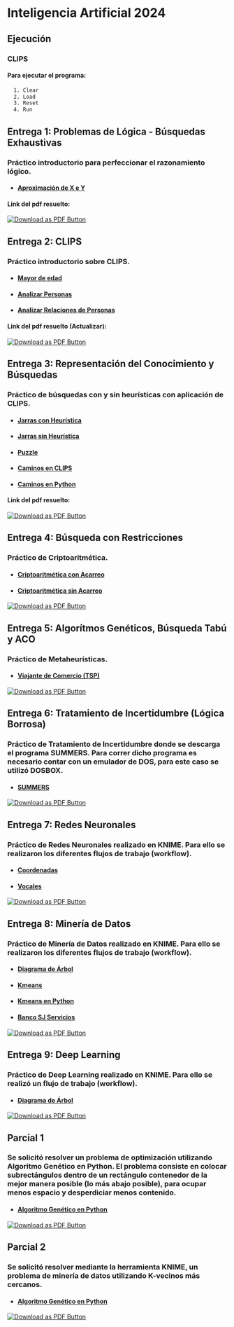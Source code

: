 # Inteligencia Artificial 2024

## Ejecución

### CLIPS

#### Para **ejecutar** el programa:

```bash
  1. Clear
  2. Load
  3. Reset
  4. Run
```

## Entrega 1: Problemas de Lógica - Búsquedas Exhaustivas

### Práctico introductorio para perfeccionar el razonamiento lógico.

- #### [Aproximación de X e Y](https://github.com/Leonardo-de-los-rios/inteligencia-artificial/blob/main/Unidad%201/Pr%C3%A1ctico%201/ejercicio1.py)

#### Link del pdf resuelto:

[![Download as PDF Button](https://camo.githubusercontent.com/4b7e2df20c344127c85b210653959ea7cd2ddb1c1862f27c715cd460703e76d3/68747470733a2f2f696d672e736869656c64732e696f2f62616467652f446f776e6c6f616425323061732532305044462d4546333933393f7374796c653d666c6174266c6f676f3d61646f62656163726f626174726561646572266c6f676f436f6c6f723d776869746526636f6c6f723d626c61636b266c6162656c436f6c6f723d656331633234)](https://drive.google.com/file/d/1MKN9s7IDJVLHeHXkCClBSDZqXNBOOD9n/view?usp=drive_link)

## Entrega 2: CLIPS

### Práctico introductorio sobre CLIPS.

- #### [Mayor de edad](https://github.com/Leonardo-de-los-rios/inteligencia-artificial/blob/main/Entrega%202/ejercicio1.clp)

- #### [Analizar Personas](https://github.com/Leonardo-de-los-rios/inteligencia-artificial/blob/main/Entrega%202/ejercicio2.clp)

- #### [Analizar Relaciones de Personas](https://github.com/Leonardo-de-los-rios/inteligencia-artificial/blob/main/Entrega%202/ejercicio3.clp)

#### Link del pdf resuelto (Actualizar):

[![Download as PDF Button](https://camo.githubusercontent.com/4b7e2df20c344127c85b210653959ea7cd2ddb1c1862f27c715cd460703e76d3/68747470733a2f2f696d672e736869656c64732e696f2f62616467652f446f776e6c6f616425323061732532305044462d4546333933393f7374796c653d666c6174266c6f676f3d61646f62656163726f626174726561646572266c6f676f436f6c6f723d776869746526636f6c6f723d626c61636b266c6162656c436f6c6f723d656331633234)](https://docs.google.com/document/d/1GWmp7m9wLbSwzWdGGWnyGzHTCHhoD0Ua/edit?usp=drive_link&ouid=102938979555841830194&rtpof=true&sd=true)

## Entrega 3: Representación del Conocimiento y Búsquedas

### Práctico de búsquedas con y sin heurísticas con aplicación de CLIPS.

- #### [Jarras con Heurística](https://github.com/Leonardo-de-los-rios/inteligencia-artificial/blob/main/Entrega%203/jarras_heuristica.clp)

- #### [Jarras sin Heurística](https://github.com/Leonardo-de-los-rios/inteligencia-artificial/blob/main/Entrega%203/jarras.clp)

- #### [Puzzle](https://github.com/Leonardo-de-los-rios/inteligencia-artificial/blob/main/Entrega%203/puzzles.clp)

- #### [Caminos en CLIPS](https://github.com/Leonardo-de-los-rios/inteligencia-artificial/blob/main/Entrega%203/caminos.pl)

- #### [Caminos en Python](https://github.com/Leonardo-de-los-rios/inteligencia-artificial/blob/main/Entrega%203/claseListaCamino.py)

#### Link del pdf resuelto:

[![Download as PDF Button](https://camo.githubusercontent.com/4b7e2df20c344127c85b210653959ea7cd2ddb1c1862f27c715cd460703e76d3/68747470733a2f2f696d672e736869656c64732e696f2f62616467652f446f776e6c6f616425323061732532305044462d4546333933393f7374796c653d666c6174266c6f676f3d61646f62656163726f626174726561646572266c6f676f436f6c6f723d776869746526636f6c6f723d626c61636b266c6162656c436f6c6f723d656331633234)](https://drive.google.com/file/d/1jIvPQOJU0SPKammt9wiBl8PvrpAhMM3e/view?usp=drive_link)

## Entrega 4: Búsqueda con Restricciones

### Práctico de Criptoaritmética.

- #### [Criptoaritmética con Acarreo](https://github.com/Leonardo-de-los-rios/inteligencia-artificial/blob/main/Entrega%204/cripto_acarreo.clp)

- #### [Criptoaritmética sin Acarreo](https://github.com/Leonardo-de-los-rios/inteligencia-artificial/blob/main/Entrega%204/cripto_sin_acarreo.clp)

[![Download as PDF Button](https://camo.githubusercontent.com/4b7e2df20c344127c85b210653959ea7cd2ddb1c1862f27c715cd460703e76d3/68747470733a2f2f696d672e736869656c64732e696f2f62616467652f446f776e6c6f616425323061732532305044462d4546333933393f7374796c653d666c6174266c6f676f3d61646f62656163726f626174726561646572266c6f676f436f6c6f723d776869746526636f6c6f723d626c61636b266c6162656c436f6c6f723d656331633234)](https://drive.google.com/file/d/1-F_E8Druc3PY94ALI8Zm425xkAQ_ekbb/view?usp=sharing)

## Entrega 5: Algorítmos Genéticos, Búsqueda Tabú y ACO

### Práctico de Metaheurísticas.

- #### [Viajante de Comercio (TSP)](<https://github.com/Leonardo-de-los-rios/inteligencia-artificial/tree/main/Entrega%205/Viajante%20de%20Comercio%20(TSP)>)

[![Download as PDF Button](https://camo.githubusercontent.com/4b7e2df20c344127c85b210653959ea7cd2ddb1c1862f27c715cd460703e76d3/68747470733a2f2f696d672e736869656c64732e696f2f62616467652f446f776e6c6f616425323061732532305044462d4546333933393f7374796c653d666c6174266c6f676f3d61646f62656163726f626174726561646572266c6f676f436f6c6f723d776869746526636f6c6f723d626c61636b266c6162656c436f6c6f723d656331633234)](https://drive.google.com/file/d/1CtuMF4DwjDYexBYLT33HTVgDcbeQVgli/view?usp=drive_link)

## Entrega 6: Tratamiento de Incertidumbre (Lógica Borrosa)

### Práctico de Tratamiento de Incertidumbre donde se descarga el programa SUMMERS. Para correr dicho programa es necesario contar con un emulador de DOS, para este caso se utilizó DOSBOX.

- #### [SUMMERS](https://github.com/Leonardo-de-los-rios/inteligencia-artificial/tree/main/Entrega%206/SUMMERS)

[![Download as PDF Button](https://camo.githubusercontent.com/4b7e2df20c344127c85b210653959ea7cd2ddb1c1862f27c715cd460703e76d3/68747470733a2f2f696d672e736869656c64732e696f2f62616467652f446f776e6c6f616425323061732532305044462d4546333933393f7374796c653d666c6174266c6f676f3d61646f62656163726f626174726561646572266c6f676f436f6c6f723d776869746526636f6c6f723d626c61636b266c6162656c436f6c6f723d656331633234)](https://drive.google.com/file/d/1muws74tOod_3sEpDXjYFyz6WU1X_PLkb/view?usp=drive_link)

## Entrega 7: Redes Neuronales

### Práctico de Redes Neuronales realizado en KNIME. Para ello se realizaron los diferentes flujos de trabajo (workflow).

- #### [Coordenadas](https://github.com/Leonardo-de-los-rios/inteligencia-artificial/blob/main/Entrega%207/coordenadas/KNIME_project_RNA_6.2.knwf)

- #### [Vocales](https://github.com/Leonardo-de-los-rios/inteligencia-artificial/blob/main/Entrega%207/vocales/KNIME_project_RNA.knwf)

[![Download as PDF Button](https://camo.githubusercontent.com/4b7e2df20c344127c85b210653959ea7cd2ddb1c1862f27c715cd460703e76d3/68747470733a2f2f696d672e736869656c64732e696f2f62616467652f446f776e6c6f616425323061732532305044462d4546333933393f7374796c653d666c6174266c6f676f3d61646f62656163726f626174726561646572266c6f676f436f6c6f723d776869746526636f6c6f723d626c61636b266c6162656c436f6c6f723d656331633234)](https://drive.google.com/file/d/1gQZ_f8po41ptihjegWSGGtMKmuiSMy3I/view?usp=drive_link)

## Entrega 8: Minería de Datos

### Práctico de Minería de Datos realizado en KNIME. Para ello se realizaron los diferentes flujos de trabajo (workflow).

- #### [Diagrama de Árbol](https://github.com/Leonardo-de-los-rios/inteligencia-artificial/blob/main/Entrega%208/Knime/7.1.1%20Diagrama%20de%20%C3%A1rbol/Diagrama_de_arbol_ganancia_relativa.knwf)

- #### [Kmeans](https://github.com/Leonardo-de-los-rios/inteligencia-artificial/blob/main/Entrega%208/Knime/7.1.2%20k%20means/7.1.2_kmeans.knwf)

- #### [Kmeans en Python](https://github.com/Leonardo-de-los-rios/inteligencia-artificial/blob/main/Entrega%208/kmeans/kmeans.py)

- #### [Banco SJ Servicios](https://github.com/Leonardo-de-los-rios/inteligencia-artificial/tree/main/Entrega%208/Knime/7.3%20BSJ%20Servicios)

[![Download as PDF Button](https://camo.githubusercontent.com/4b7e2df20c344127c85b210653959ea7cd2ddb1c1862f27c715cd460703e76d3/68747470733a2f2f696d672e736869656c64732e696f2f62616467652f446f776e6c6f616425323061732532305044462d4546333933393f7374796c653d666c6174266c6f676f3d61646f62656163726f626174726561646572266c6f676f436f6c6f723d776869746526636f6c6f723d626c61636b266c6162656c436f6c6f723d656331633234)](https://drive.google.com/file/d/1O3LG1EIy7fhxtWWGZNChf9bCJo5HOuY5/view?usp=drive_link)

## Entrega 9: Deep Learning

### Práctico de Deep Learning realizado en KNIME. Para ello se realizó un flujo de trabajo (workflow).

- #### [Diagrama de Árbol](https://github.com/Leonardo-de-los-rios/inteligencia-artificial/blob/main/Entrega%209/Ej1_My_first_workflow.knwf)

[![Download as PDF Button](https://camo.githubusercontent.com/4b7e2df20c344127c85b210653959ea7cd2ddb1c1862f27c715cd460703e76d3/68747470733a2f2f696d672e736869656c64732e696f2f62616467652f446f776e6c6f616425323061732532305044462d4546333933393f7374796c653d666c6174266c6f676f3d61646f62656163726f626174726561646572266c6f676f436f6c6f723d776869746526636f6c6f723d626c61636b266c6162656c436f6c6f723d656331633234)](https://drive.google.com/file/d/1sl-W-PVymV8E_n3WrmWmBnXGLSkEVJ9f/view?usp=sharing)

## Parcial 1

### Se solicitó resolver un problema de optimización utilizando Algoritmo Genético en Python. El problema consiste en colocar subrectángulos dentro de un rectángulo contenedor de la mejor manera posible (lo más abajo posible), para ocupar menos espacio y desperdiciar menos contenido.

- #### [Algoritmo Genético en Python](https://github.com/Leonardo-de-los-rios/inteligencia-artificial/blob/main/Parciales/Parcial%201/main.py)

[![Download as PDF Button](https://camo.githubusercontent.com/4b7e2df20c344127c85b210653959ea7cd2ddb1c1862f27c715cd460703e76d3/68747470733a2f2f696d672e736869656c64732e696f2f62616467652f446f776e6c6f616425323061732532305044462d4546333933393f7374796c653d666c6174266c6f676f3d61646f62656163726f626174726561646572266c6f676f436f6c6f723d776869746526636f6c6f723d626c61636b266c6162656c436f6c6f723d656331633234)](https://drive.google.com/file/d/1Yq49FkNGFrTvE_S1Q2AwYlb-qzS8Yx5h/view?usp=drive_link)

## Parcial 2

### Se solicitó resolver mediante la herramienta KNIME, un problema de minería de datos utilizando K-vecinos más cercanos.

- #### [Algoritmo Genético en Python](https://github.com/Leonardo-de-los-rios/inteligencia-artificial/blob/main/Parciales/Parcial%202/k_vecinos.knwf)

[![Download as PDF Button](https://camo.githubusercontent.com/4b7e2df20c344127c85b210653959ea7cd2ddb1c1862f27c715cd460703e76d3/68747470733a2f2f696d672e736869656c64732e696f2f62616467652f446f776e6c6f616425323061732532305044462d4546333933393f7374796c653d666c6174266c6f676f3d61646f62656163726f626174726561646572266c6f676f436f6c6f723d776869746526636f6c6f723d626c61636b266c6162656c436f6c6f723d656331633234)](https://docs.google.com/spreadsheets/d/15rUZfGQvz3y6nCFa21HB62z7BYsWLpVt/edit?usp=drive_link&ouid=102938979555841830194&rtpof=true&sd=true)
